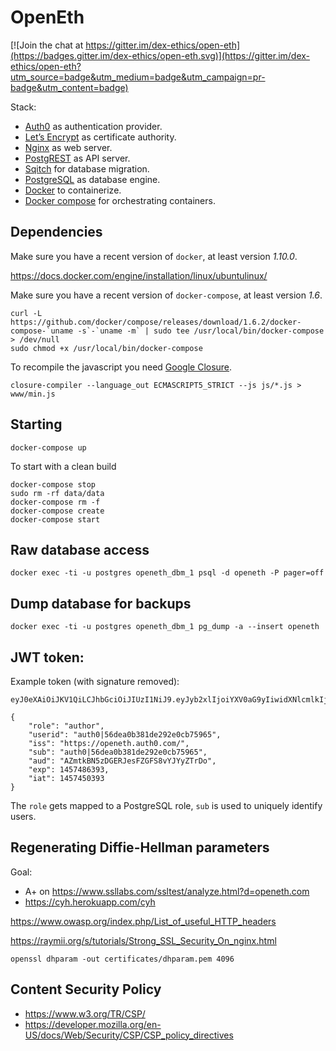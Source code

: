 # OpenEth

[![Join the chat at https://gitter.im/dex-ethics/open-eth](https://badges.gitter.im/dex-ethics/open-eth.svg)](https://gitter.im/dex-ethics/open-eth?utm_source=badge&utm_medium=badge&utm_campaign=pr-badge&utm_content=badge)

Stack:

* [Auth0](https://auth0.com/) as authentication provider.
* [Let’s Encrypt](https://letsencrypt.org/) as certificate authority.
* [Nginx](http://nginx.org/) as web server.
* [PostgREST](http://postgrest.com/) as API server.
* [Sqitch](http://sqitch.org/) for database migration.
* [PostgreSQL](http://www.postgresql.org/) as database engine.
* [Docker](https://www.docker.com/) to containerize.
* [Docker compose](https://docs.docker.com/compose/) for orchestrating containers.

## Dependencies

Make sure you have a recent version of `docker`, at least version *1.10.0*.

https://docs.docker.com/engine/installation/linux/ubuntulinux/


Make sure you have a recent version of `docker-compose`, at least version *1.6*.

	curl -L https://github.com/docker/compose/releases/download/1.6.2/docker-compose-`uname -s`-`uname -m` | sudo tee /usr/local/bin/docker-compose > /dev/null
	sudo chmod +x /usr/local/bin/docker-compose

To recompile the javascript you need [Google Closure](https://github.com/google/closure-compiler).

	closure-compiler --language_out ECMASCRIPT5_STRICT --js js/*.js > www/min.js

## Starting

	docker-compose up

To start with a clean build

	docker-compose stop
	sudo rm -rf data/data
	docker-compose rm -f
	docker-compose create
	docker-compose start

## Raw database access

	docker exec -ti -u postgres openeth_dbm_1 psql -d openeth -P pager=off

## Dump database for backups

	docker exec -ti -u postgres openeth_dbm_1 pg_dump -a --insert openeth

## JWT token:

Example token (with signature removed):

```
eyJ0eXAiOiJKV1QiLCJhbGciOiJIUzI1NiJ9.eyJyb2xlIjoiYXV0aG9yIiwidXNlcmlkIjoiYXV0aDB8NTZkZWEwYjM4MWRlMjkyZTBjYjc1OTY1IiwiaXNzIjoiaHR0cHM6Ly9vcGVuZXRoLmF1dGgwLmNvbS8iLCJzdWIiOiJhdXRoMHw1NmRlYTBiMzgxZGUyOTJlMGNiNzU5NjUiLCJhdWQiOiJBWm10a0JONXpER0VSSmVzRlpHRlM4dllKWXlaVHJEbyIsImV4cCI6MTQ1NzQ4NjM5MywiaWF0IjoxNDU3NDUwMzkzfQ.2DIZz2bf19Jr9UaNA3DLl263JqzXvrAUky3Vr_ZgIbQ
```

```
{
	"role": "author",
	"userid": "auth0|56dea0b381de292e0cb75965",
	"iss": "https://openeth.auth0.com/",
	"sub": "auth0|56dea0b381de292e0cb75965",
	"aud": "AZmtkBN5zDGERJesFZGFS8vYJYyZTrDo",
	"exp": 1457486393,
	"iat": 1457450393
}
```

The `role` gets mapped to a PostgreSQL role, `sub` is used to uniquely identify
users.


## Regenerating Diffie-Hellman parameters

Goal:

* A+ on <https://www.ssllabs.com/ssltest/analyze.html?d=openeth.com>
* <https://cyh.herokuapp.com/cyh>

<https://www.owasp.org/index.php/List_of_useful_HTTP_headers>

<https://raymii.org/s/tutorials/Strong_SSL_Security_On_nginx.html>

	openssl dhparam -out certificates/dhparam.pem 4096


## Content Security Policy

* <https://www.w3.org/TR/CSP/>
* <https://developer.mozilla.org/en-US/docs/Web/Security/CSP/CSP_policy_directives>
